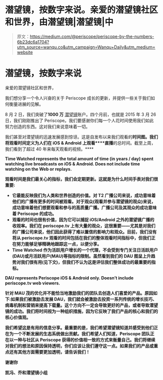 # 潜望镜，按数字来说。亲爱的潜望镜社区和世界，由潜望镜|潜望镜|中

> 原文：<https://medium.com/@periscope/periscope-by-the-numbers-6b23dc6a1704?utm_source=wanqu.co&utm_campaign=Wanqu+Daily&utm_medium=website>



# 潜望镜，按数字来说

亲爱的潜望镜社区和世界，

我们想分享一个令人兴奋的关于 Periscope 成长的更新，并提供一些关于我们如何衡量进展的见解。

8 月 2 日，我们突破了**1000 万** [潜望镜](https://periscope.tv)账户。四个月前，也就是 2015 年 3 月 26 日，我们刚刚推出了 Periscope。我们要感谢你们每一个人花时间使用我们如此努力创造的东西。这对我们来说意味着一切。



我们甚至对潜望镜的迅速发展感到惊讶。这是自发布以来我们观看的**时间图。我们将观看时间定义为人们在 iOS & Android 上观看****直播**的总时间。截至上周，我们看到了超过 40 年来每天观看的视频。****



**Time Watched represents the total amount of time (in years / day) spent watching live broadcasts on iOS & Android. Does not include time watching on the Web or replays.**



**观看时间是我们最关心的指标，我们会定期更新。这就是为什么时间手表对我们很重要:**

*   ****它最能反映我们为人类和世界创造的价值**。对 T2 广播公司来说，成功意味着他们的广播有更多的时间被观看。对于**观众**(观看并参与潜望镜的观众)来说，成功意味着他们想要观看和参与的高质量广播。广播公司及其观众的成功意味着 Periscope 的成功。**
*   **观看的时间也很有价值，因为它可以捕捉 iOS/Android 之外的潜望镜广播的收视率。我们在 periscope.tv 上有大量的观众，这很重要——尤其是对我们的广播公司来说，他们因此获得了难以置信的影响力和观众。目前，我们没有将从 periscope.tv 观看的时间包括在我们的整体观看时间指标中，但我们正在努力能够足够精确地跟踪这一点，以便分享。**
*   ****Time Watched** 作为活跃用户增长的一个代理，不会受到专门关注日活跃用户(DAU)或月活跃用户(MAU)等指标的限制。虽然看到我们的 DAU 图呈上升趋势对我们很有用(见下文)，但我们不认为这是评估我们整体成功的最重要的指标。**



**DAU represents Periscope iOS & Android only. Doesn’t include periscope.tv web viewers.**



**针对 MAU 茂的优化并不能恰当地激励我们的团队去创造人们喜爱的产品。原因如下:如果我们被激励去发展 DAU，我们就会被激励去投资一系列传统的增长技巧、病毒机制和营销来提高下载量。这个方向不一定会导致更好的产品，或者导致潜望镜的成功。我们将时间视为一种组织措施，因为它反映了我们产品的核心和我们的核心价值观。**

**我们希望这是有用的信息分享。最重要的是，我们希望潜望镜知道并感受到他们正在为一个不断发展的生态系统做出贡献。我们希望人们知道，Periscope 团队正在以一种与社区从 Periscope 获得的价值相一致的方式来衡量自己。我们将继续对我们的想法和原因保持透明，你们应该让我们遵守这一点。如果我们的产品或重点还有其他方面需要更加透明，请告诉我们！**

**谢谢你**

**凯冯、乔和潜望镜小组**



